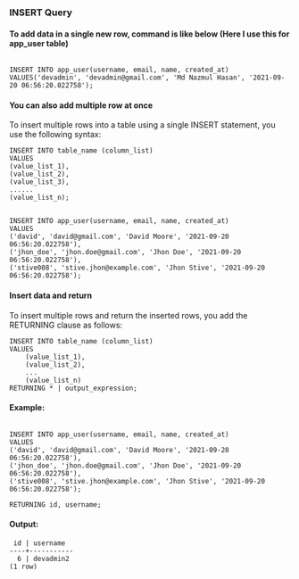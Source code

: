 ### INSERT Query

#### To add data in a single new row, command is like below (Here I use this for app_user table)

```

INSERT INTO app_user(username, email, name, created_at) VALUES('devadmin', 'devadmin@gmail.com', 'Md Nazmul Hasan', '2021-09-20 06:56:20.022758');

```

#### You can also add multiple row at once
To insert multiple rows into a table using a single INSERT statement, you use the following syntax:

```
INSERT INTO table_name (column_list)
VALUES
(value_list_1),
(value_list_2),
(value_list_3),
......
(value_list_n);
```


```

INSERT INTO app_user(username, email, name, created_at) 
VALUES
('david', 'david@gmail.com', 'David Moore', '2021-09-20 06:56:20.022758'),
('jhon_doe', 'jhon.doe@gmail.com', 'Jhon Doe', '2021-09-20 06:56:20.022758'),
('stive008', 'stive.jhon@example.com', 'Jhon Stive', '2021-09-20 06:56:20.022758');

```

#### Insert data and return

To insert multiple rows and return the inserted rows, you add the RETURNING clause as follows:

```
INSERT INTO table_name (column_list)
VALUES
    (value_list_1),
    (value_list_2),
    ...
    (value_list_n)
RETURNING * | output_expression;
```

#### Example:

```

INSERT INTO app_user(username, email, name, created_at) 
VALUES
('david', 'david@gmail.com', 'David Moore', '2021-09-20 06:56:20.022758'),
('jhon_doe', 'jhon.doe@gmail.com', 'Jhon Doe', '2021-09-20 06:56:20.022758'),
('stive008', 'stive.jhon@example.com', 'Jhon Stive', '2021-09-20 06:56:20.022758');

RETURNING id, username;
```

#### Output:

```
 id | username  
----+-----------
  6 | devadmin2
(1 row)
```